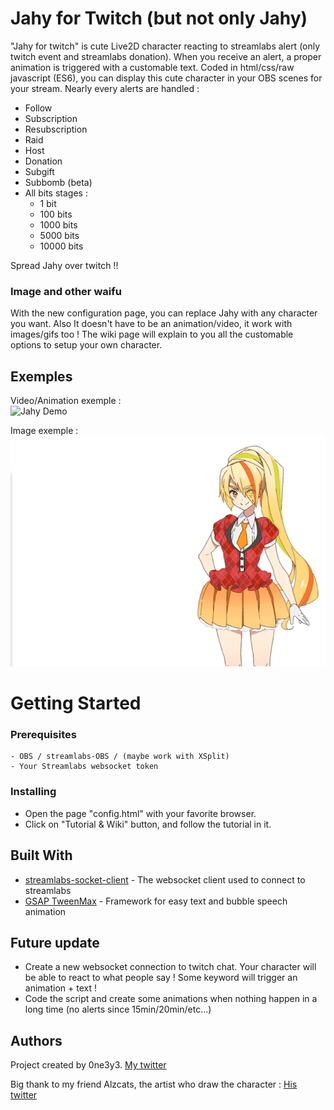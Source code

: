 # Jahy for Twitch (but not only Jahy)

"Jahy for twitch" is cute Live2D character reacting to streamlabs alert (only twitch event and streamlabs donation). When you receive an alert, a proper animation is triggered with a customable text.
Coded in html/css/raw javascript (ES6), you can display this cute character in your OBS scenes for your stream.
Nearly every alerts are handled :
- Follow
- Subscription
- Resubscription
- Raid
- Host
- Donation
- Subgift
- Subbomb (beta)
- All bits stages :
  * 1 bit
  * 100 bits
  * 1000 bits
  * 5000 bits
  * 10000 bits

Spread Jahy over twitch !!

### Image and other waifu

With the new configuration page, you can replace Jahy with any character you want. Also It doesn't have to be an animation/video, it work with images/gifs too !
The wiki page will explain to you all the customable options to setup your own character.

## Exemples

Video/Animation exemple :  
![Jahy Demo](demo/jahy-demo.gif)

Image exemple :  
![Saki Demo](demo/saki-demo.gif)

# Getting Started

### Prerequisites

```
- OBS / streamlabs-OBS / (maybe work with XSplit)
- Your Streamlabs websocket token
```

### Installing

* Open the page "config.html" with your favorite browser.
* Click on "Tutorial & Wiki" button, and follow the tutorial in it.

## Built With

* [streamlabs-socket-client](https://github.com/tehkhop/streamlabs-socket-client) - The websocket client used to connect to streamlabs
* [GSAP TweenMax](https://greensock.com/gsap) - Framework for easy text and bubble speech animation

## Future update

* Create a new websocket connection to twitch chat. Your character will be able to react to what people say ! Some keyword will trigger an animation + text !
* Code the script and create some animations when nothing happen in a long time (no alerts since 15min/20min/etc...)

## Authors

Project created by 0ne3y3.
[My twitter](https://twitter.com/OneEYE_Lucas)

Big thank to my friend Alzcats, the artist who draw the character :
[His twitter](https://twitter.com/alzcats)

